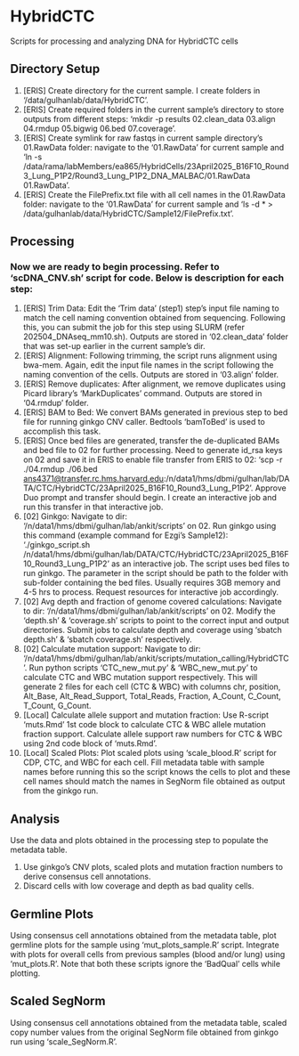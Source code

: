 # HybridCTC
Scripts for processing and analyzing DNA for HybridCTC cells

## Directory Setup
1.	[ERIS] Create directory for the current sample. I create folders in ‘/data/gulhanlab/data/HybridCTC’.
2.	[ERIS] Create required folders in the current sample’s directory to store outputs from different steps: ‘mkdir -p results 02.clean_data 03.align 04.rmdup 05.bigwig 06.bed 07.coverage’.
3.	[ERIS] Create symlink for raw fastqs in current sample directory’s 01.RawData folder: navigate to the ‘01.RawData’ for current sample and ‘ln -s /data/rama/labMembers/ea865/HybridCells/23April2025_B16F10_Round3_Lung_P1P2/Round3_Lung_P1P2_DNA_MALBAC/01.RawData 01.RawData’.
4.	[ERIS] Create the FilePrefix.txt file with all cell names in the 01.RawData folder: navigate to the ‘01.RawData’ for current sample and ‘ls -d * > /data/gulhanlab/data/HybridCTC/Sample12/FilePrefix.txt’.


## Processing
### Now we are ready to begin processing. Refer to ‘scDNA_CNV.sh’ script for code. Below is description for each step:
1.	[ERIS] Trim Data: Edit the ‘Trim data’ (step1) step’s input file naming to match the cell naming convention obtained from sequencing. Following this, you can submit the job for this step using SLURM (refer 202504_DNAseq_mm10.sh). Outputs are stored in ‘02.clean_data’ folder that was set-up earlier in the current sample’s dir.
2.	[ERIS] Alignment: Following trimming, the script runs alignment using bwa-mem. Again, edit the input file names in the script following the naming convention of the cells. Outputs are stored in ‘03.align’ folder.
3.	[ERIS] Remove duplicates: After alignment, we remove duplicates using Picard library’s ‘MarkDuplicates’ command. Outputs are stored in ‘04.rmdup’ folder.
4.	[ERIS] BAM to Bed: We convert BAMs generated in previous step to bed file for running ginkgo CNV caller. Bedtools ‘bamToBed’ is used to accomplish this task. 
5.	[ERIS] Once bed files are generated, transfer the de-duplicated BAMs and bed file to 02 for further processing. Need to generate id_rsa keys on 02 and save it in ERIS to enable file transfer from ERIS to 02: ‘scp -r ./04.rmdup ./06.bed ans4371@transfer.rc.hms.harvard.edu:/n/data1/hms/dbmi/gulhan/lab/DATA/CTC/HybridCTC/23April2025_B16F10_Round3_Lung_P1P2’. Approve Duo prompt and transfer should begin. I create an interactive job and run this transfer in that interactive job. 
6.	[02] Ginkgo: Navigate to dir: ‘/n/data1/hms/dbmi/gulhan/lab/ankit/scripts’ on 02. Run ginkgo using this command (example command for Ezgi’s Sample12): ‘./ginkgo_script.sh /n/data1/hms/dbmi/gulhan/lab/DATA/CTC/HybridCTC/23April2025_B16F10_Round3_Lung_P1P2’ as an interactive job. The script uses bed files to run ginkgo. The parameter in the script should be path to the folder with sub-folder containing the bed files. Usually requires 3GB memory and 4-5 hrs to process. Request resources for interactive job accordingly.
7.	[02] Avg depth and fraction of genome covered calculations: Navigate to dir: ‘/n/data1/hms/dbmi/gulhan/lab/ankit/scripts’ on 02. Modify the ‘depth.sh’ & ‘coverage.sh’ scripts to point to the correct input and output directories. Submit jobs to calculate depth and coverage using ‘sbatch depth.sh’ & ‘sbatch coverage.sh’ respectively. 
8.	[02] Calculate mutation support: Navigate to dir: ‘/n/data1/hms/dbmi/gulhan/lab/ankit/scripts/mutation_calling/HybridCTC’. Run python scripts ‘CTC_new_mut.py’ & ‘WBC_new_mut.py’ to calculate CTC and WBC mutation support respectively. This will generate 2 files for each cell (CTC & WBC) with columns chr, position, Alt_Base,	Alt_Read_Support, Total_Reads, Fraction, A_Count, C_Count, T_Count, G_Count. 
9.	[Local] Calculate allele support and mutation fraction: Use R-script ‘muts.Rmd’ 1st code block to calculate CTC & WBC allele mutation fraction support. Calculate allele support raw numbers for CTC & WBC using 2nd  code block of ‘muts.Rmd’.
10.	[Local] Scaled Plots: Plot scaled plots using ‘scale_blood.R’ script for CDP, CTC, and WBC for each cell. Fill metadata table with sample names before running this so the script knows the cells to plot and these cell names should match the names in SegNorm file obtained as output from the ginkgo run.

## Analysis
Use the data and plots obtained in the processing step to populate the metadata table. 
1.	Use ginkgo’s CNV plots, scaled plots and mutation fraction numbers to derive consensus cell annotations.
2.	Discard cells with low coverage and depth as bad quality cells.

## Germline Plots
Using consensus cell annotations obtained from the metadata table, plot germline plots for the sample using ‘mut_plots_sample.R’ script. Integrate with plots for overall cells from previous samples (blood and/or lung) using ‘mut_plots.R’. Note that both these scripts ignore the ‘BadQual’ cells while plotting.

## Scaled SegNorm
Using consensus cell annotations obtained from the metadata table, scaled copy number values from the original SegNorm file obtained from ginkgo run using ‘scale_SegNorm.R’. 
